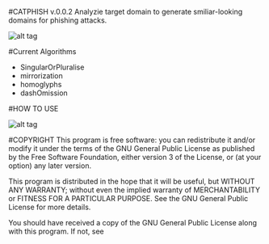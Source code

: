 #CATPHISH v.0.0.2
Analyzie target domain to generate smiliar-looking domains for phishing attacks. 

![alt tag](https://github.com/ring0lab/catphish/blob/master/image1.png)

#Current Algorithms
* SingularOrPluralise 
* mirrorization
* homoglyphs
* dashOmission

#HOW TO USE

![alt tag](https://github.com/ring0lab/catphish/blob/master/image2.png)

#COPYRIGHT
This program is free software: you can redistribute it and/or modify it under the terms of the GNU General Public License as published by the Free Software Foundation, either version 3 of the License, or (at your option) any later version.

This program is distributed in the hope that it will be useful, but WITHOUT ANY WARRANTY; without even the implied warranty of MERCHANTABILITY or FITNESS FOR A PARTICULAR PURPOSE. See the GNU General Public License for more details.

You should have received a copy of the GNU General Public License along with this program. If not, see 
